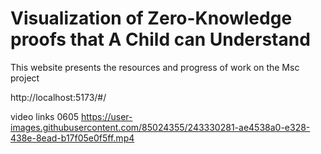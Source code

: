 # Visualization of Zero-Knowledge proofs that A Child can Understand
This website presents the resources and progress of work on the Msc project

http://localhost:5173/#/




<!--  -->
video links
0605
https://user-images.githubusercontent.com/85024355/243330281-ae4538a0-e328-438e-8ead-b17f05e0f5ff.mp4

